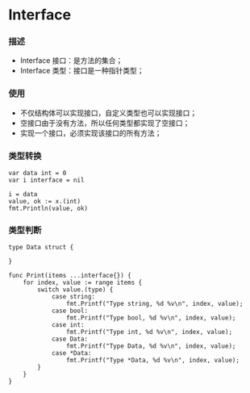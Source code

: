 # Interface

### 描述

- Interface 接口：是方法的集合；
- Interface 类型：接口是一种指针类型；

### 使用

- 不仅结构体可以实现接口，自定义类型也可以实现接口；
- 空接口由于没有方法，所以任何类型都实现了空接口；
- 实现一个接口，必须实现该接口的所有方法；

### 类型转换

```
var data int = 0
var i interface = nil

i = data
value, ok := x.(int)
fmt.Println(value, ok)
```

### 类型判断

```
type Data struct {

}

func Print(items ...interface{}) {
	for index, value := range items {
		switch value.(type) {
			case string:
				fmt.Printf("Type string, %d %v\n", index, value);
			case bool:
				fmt.Printf("Type bool, %d %v\n", index, value);
			case int:
				fmt.Printf("Type int, %d %v\n", index, value);
			case Data:
				fmt.Printf("Type Data, %d %v\n", index, value);
			case *Data:
				fmt.Printf("Type *Data, %d %v\n", index, value);
		}
	}
}
```